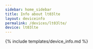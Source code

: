 ```yaml
---
sidebar: home_sidebar
title: Info about lt03lte
layout: deviceinfo
permalink: /devices/lt03lte/
device: lt03lte
---
```

{% include templates/device_info.md %}
